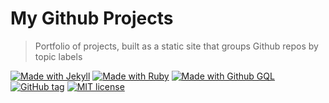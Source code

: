 # My Github Projects
> Portfolio of projects, built as a static site that groups Github repos by topic labels

[![Made with Jekyll](https://img.shields.io/badge/Made%20with-Jekyll-blue.svg)](https://jekyllrb.com)
[![Made with Ruby](https://img.shields.io/badge/Made%20with-Ruby-blue.svg)](https://www.ruby-lang.org)
[![Made with Github GQL](https://img.shields.io/badge/Made%20with-Github%20GraphQL-blue.svg)](https://developer.github.com/v4/)
[![GitHub tag](https://img.shields.io/github/tag/MichaelCurrin/gh-projects.svg)](https://GitHub.com/MichaelCurrin/gh-projects/tags/)
[![MIT license](https://img.shields.io/badge/License-MIT-blue.svg)](https://github.com/MichaelCurrin/gh-projects/blob/master/LICENSE)
